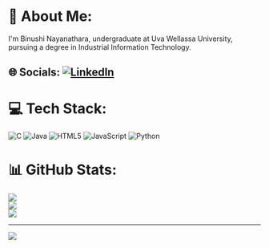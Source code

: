 # 💫 About Me:
I'm Binushi Nayanathara, undergraduate at Uva Wellassa University, pursuing a degree in Industrial Information Technology.


## 🌐 Socials: [![LinkedIn](https://img.shields.io/badge/LinkedIn-%230077B5.svg?logo=linkedin&logoColor=white)](https://linkedin.com/in/https://www.linkedin.com/in/binushimadurapperumage/) 

# 💻 Tech Stack:
![C](https://img.shields.io/badge/c-%2300599C.svg?style=for-the-badge&logo=c&logoColor=white) ![Java](https://img.shields.io/badge/java-%23ED8B00.svg?style=for-the-badge&logo=openjdk&logoColor=white) ![HTML5](https://img.shields.io/badge/html5-%23E34F26.svg?style=for-the-badge&logo=html5&logoColor=white) ![JavaScript](https://img.shields.io/badge/javascript-%23323330.svg?style=for-the-badge&logo=javascript&logoColor=%23F7DF1E) ![Python](https://img.shields.io/badge/python-3670A0?style=for-the-badge&logo=python&logoColor=ffdd54)
# 📊 GitHub Stats:
![](https://github-readme-stats.vercel.app/api?username=binushimadurapperumage&theme=dark&hide_border=false&include_all_commits=false&count_private=false)<br/>
![](https://nirzak-streak-stats.vercel.app/?user=binushimadurapperumage&theme=dark&hide_border=false)<br/>
![](https://github-readme-stats.vercel.app/api/top-langs/?username=binushimadurapperumage&theme=dark&hide_border=false&include_all_commits=false&count_private=false&layout=compact)

---
[![](https://visitcount.itsvg.in/api?id=binushimadurapperumage&icon=0&color=0)](https://visitcount.itsvg.in)

<!-- Proudly created with GPRM ( https://gprm.itsvg.in ) -->

<!--
**binushimadurapperumage/binushimadurapperumage** is a ✨ _special_ ✨ repository because its `README.md` (this file) appears on your GitHub profile.

Here are some ideas to get you started:

- 🔭 I’m currently working on ...
- 🌱 I’m currently learning ...
- 👯 I’m looking to collaborate on ...
- 🤔 I’m looking for help with ...
- 💬 Ask me about ...
- 📫 How to reach me: ...
- 😄 Pronouns: ...
- ⚡ Fun fact: ...
-->
